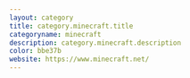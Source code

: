 ```yaml
---
layout: category
title: category.minecraft.title
categoryname: minecraft
description: category.minecraft.description
color: bbe37b
website: https://www.minecraft.net/
---
```

